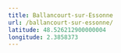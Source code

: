 ```yaml
---
title: Ballancourt-sur-Essonne
url: /ballancourt-sur-essonne/
latitude: 48.526212900000004
longitude: 2.3858373
---
```

